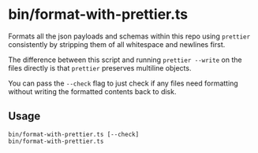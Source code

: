 # bin/format-with-prettier.ts

Formats all the json payloads and schemas within this repo using `prettier`
consistently by stripping them of all whitespace and newlines first.

The difference between this script and running `prettier --write` on the files
directly is that `prettier` preserves multiline objects.

You can pass the `--check` flag to just check if any files need formatting
without writing the formatted contents back to disk.

## Usage

    bin/format-with-prettier.ts [--check]
    bin/format-with-prettier.ts
